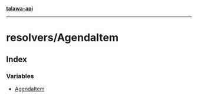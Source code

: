 [**talawa-api**](../../README.md)

***

# resolvers/AgendaItem

## Index

### Variables

- [AgendaItem](variables/AgendaItem.md)
